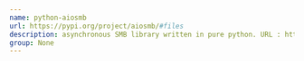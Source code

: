 ```yaml
---
name: python-aiosmb
url: https://pypi.org/project/aiosmb/#files
description: asynchronous SMB library written in pure python. URL : https://pypi.org/project/aiosmb/#files Groups : None
group: None
---
```

